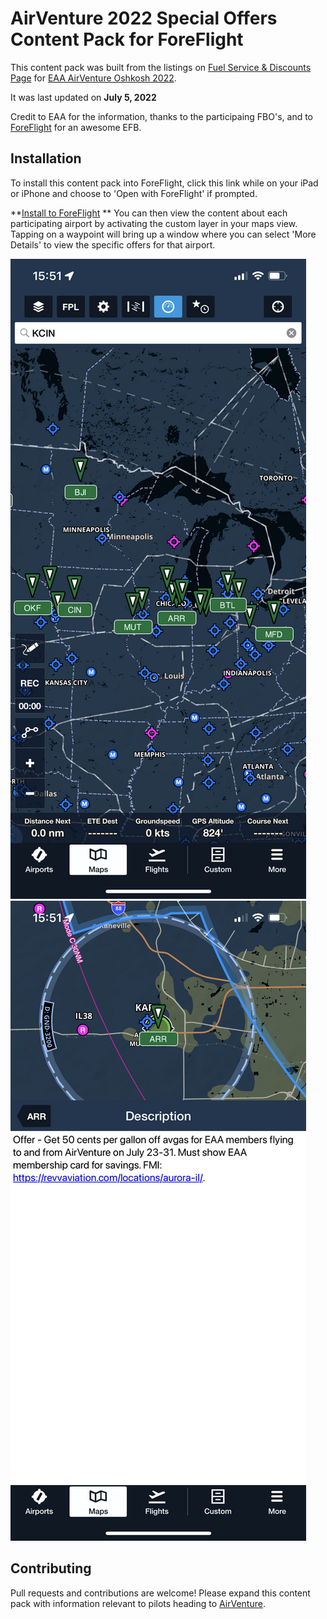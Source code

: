 # AirVenture 2022 Special Offers Content Pack for ForeFlight

This content pack was built from the listings on [Fuel Service & Discounts Page](https://www.eaa.org/airventure/eaa-fly-in-flying-to-oshkosh/fuel-service-and-discounts) for [EAA AirVenture Oshkosh 2022](https://www.eaa.org/airventure). 

It was last updated on **July 5, 2022**

Credit to EAA for the information, thanks to the participaing FBO's, and to [ForeFlight](https://foreflight.com) for an awesome EFB.

## Installation

To install this content pack into ForeFlight, click this link while on your iPad or iPhone and choose to 'Open with ForeFlight' if prompted.

**[Install to ForeFlight](https://foreflight.com/content?downloadURL=https://github.com/dillten/foreflight-airventure-content-pack/archive/v1.zip)
**
You can then view the content about each participating airport by activating the custom layer in your maps view. Tapping on a waypoint will bring up a window where you can select 'More Details' to view the specific offers for that airport.

![img](docs/IMG_1952.PNG) ![img](docs/IMG_1954.PNG)

## Contributing

Pull requests and contributions are welcome! Please expand this content pack with information relevant to pilots heading to [AirVenture](https://www.eaa.org/airventure/). 